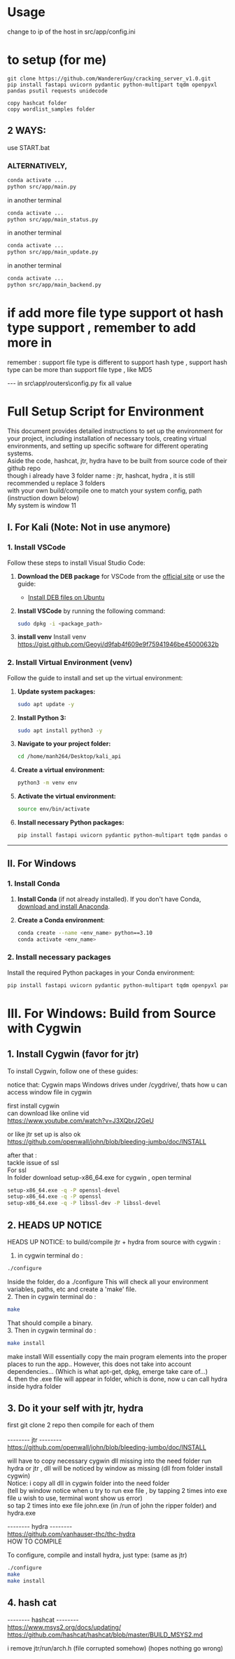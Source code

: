 # Usage
change to ip of the host in src/app/config.ini


# to setup (for me)
```
git clone https://github.com/WandererGuy/cracking_server_v1.0.git
pip install fastapi uvicorn pydantic python-multipart tqdm openpyxl pandas psutil requests unidecode

copy hashcat folder 
copy wordlist_samples folder 
```
## 2 WAYS:
use START.bat

### ALTERNATIVELY, 
```bash
conda activate ...
python src/app/main.py
```
in another terminal
```bash
conda activate ...
python src/app/main_status.py
```
in another terminal
```bash
conda activate ...
python src/app/main_update.py
```
in another terminal
```bash
conda activate ...
python src/app/main_backend.py
```
# if add more file type support ot  hash type support , remember to add more in
remember : support file type is different to support hash type , support hash type can be more than support file type , like MD5

--- in src\app\routers\config.py
fix all value
<!-- --- in src\app\routers\extract_hash.py -->
<!-- hashcat_hash_code_dict -->
<!-- find_hash() -->

<!-- --- in src\app\utils\common.py -->
<!-- ls
support_file_type -->
<!-- gen_extract_command() -->

<!-- --- in src\app\routers\backend\crack_file_lock_hash.py
supprort_file_type -->

<!-- --- in src\app\utils\backend\validate_hashfile.py -->
<!-- support_hash_type -->
<!-- hash_type_to_hashcat_hash_code_dict -->
# Full Setup Script for Environment

This document provides detailed instructions to set up the environment for your project, including installation of necessary tools, creating virtual environments, and setting up specific software for different operating systems.<br>
Aside the code, hashcat, jtr, hydra have to be built from source code of their github repo<br>
though i already have 3 folder name : jtr, hashcat, hydra , it is still recommended u replace 3 folders <br>
with your own build/compile one to match your system config, path (instruction down below)<br>
My system is window 11
## I. For Kali (Note: Not in use anymore)

### 1. Install VSCode

Follow these steps to install Visual Studio Code:

1. **Download the DEB package** for VSCode from the [official site](https://code.visualstudio.com/Download) or use the guide:
    - [Install DEB files on Ubuntu](https://phoenixnap.com/kb/install-deb-files-ubuntu)

2. **Install VSCode** by running the following command:
    ```bash
    sudo dpkg -i <package_path>
    ```
3. **install venv**
Install venv <br>
https://gist.github.com/Geoyi/d9fab4f609e9f75941946be45000632b

### 2. Install Virtual Environment (venv)

Follow the guide to install and set up the virtual environment:

1. **Update system packages:**
    ```bash
    sudo apt update -y
    ```

2. **Install Python 3:**
    ```bash
    sudo apt install python3 -y
    ```

3. **Navigate to your project folder:**
    ```bash
    cd /home/manh264/Desktop/kali_api
    ```

4. **Create a virtual environment:**
    ```bash
    python3 -m venv env
    ```

5. **Activate the virtual environment:**
    ```bash
    source env/bin/activate
    ```

6. **Install necessary Python packages:**
    ```bash
    pip install fastapi uvicorn pydantic python-multipart tqdm pandas openpyxl
    ```

---

## II. For Windows

### 1. Install Conda

1. **Install Conda** (if not already installed). If you don't have Conda, [download and install Anaconda](https://www.anaconda.com/products/individual).

2. **Create a Conda environment**:
    ```bash
    conda create --name <env_name> python==3.10
    conda activate <env_name>
    ```

### 2. Install necessary packages

Install the required Python packages in your Conda environment:
```bash
pip install fastapi uvicorn pydantic python-multipart tqdm openpyxl pandas pyyaml

```
# III. For Windows: Build from Source with Cygwin

## 1. Install Cygwin (favor for jtr)

To install Cygwin, follow one of these guides:<br>

notice that: 
Cygwin maps Windows drives under /cygdrive/, thats how u can access window file in cygwin<br>

first install cygwin <br>
can download like online vid <br>
https://www.youtube.com/watch?v=J3XQbrJ2GeU<br>


or like jtr set up is also ok <br>
https://github.com/openwall/john/blob/bleeding-jumbo/doc/INSTALL<br>


after that :<br>
tackle issue of ssl<br>
For ssl <br>
In folder download setup-x86_64.exe for cygwin , open terminal  <br>
```bash
setup-x86_64.exe -q -P openssl-devel
setup-x86_64.exe -q -P openssl
setup-x86_64.exe -q -P libssl-dev -P libssl-devel
```

## 2. HEADS UP NOTICE
HEADS UP NOTICE: to build/compile jtr + hydra from source with cygwin :<br>
1. in cygwin terminal do : 
```bash 
./configure 
```
Inside the folder, do a ./configure This will check all your environment variables, paths, etc and create a 'make' file. <br>
2. Then in cygwin terminal do : 
```bash 
make
```
 That should compile a binary. <br>
3. Then in cygwin terminal do : 
```bash 
make install
```
make install Will essentially copy the main program elements into the proper<br>
places to run the app.. However, this does not take into account dependencies... (Which is what apt-get, dpkg, emerge take care of...)<br>
4. then the .exe file will appear in folder, which is done, now u can call hydra inside hydra folder <br>

## 3. Do it your self with jtr, hydra
first git clone 2 repo then compile for each of them <br>
<br>
-------- jtr --------<br>
https://github.com/openwall/john/blob/bleeding-jumbo/doc/INSTALL<br>


will have to copy necessary cygwin dll missing into the need folder run hydra or jtr , dll will be noticed by window as missing (dll from folder install cygwin)<br>
Notice: i copy all dll in cygwin folder into the need folder <br>
(tell by window notice when u try to run exe file , by tapping 2 times into exe file u wish to use, terminal wont show us error)<br>
so tap 2 times into exe file john.exe (in /run of john the ripper folder) and hydra.exe <br>


-------- hydra --------<br>
https://github.com/vanhauser-thc/thc-hydra<br>
HOW TO COMPILE<br>

To configure, compile and install hydra, just type: (same as jtr)

```bash 
./configure
make
make install
```

## 4. hash cat
-------- hashcat --------<br>
https://www.msys2.org/docs/updating/<br>
https://github.com/hashcat/hashcat/blob/master/BUILD_MSYS2.md<br>


i remove jtr/run/arch.h (file corrupted somehow) (hopes nothing go wrong)